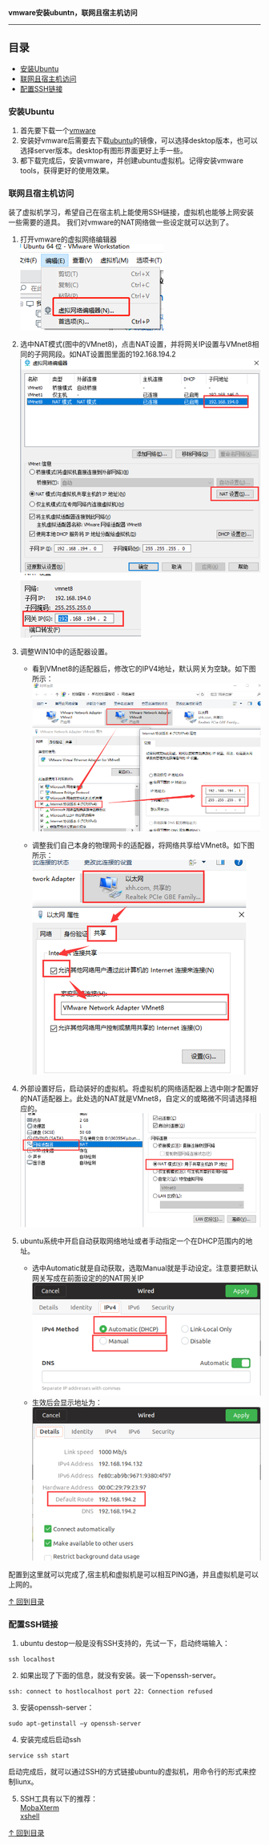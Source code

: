 **vmware安装ubuntn，联网且宿主机访问**

-----
## 目录

* [安装Ubuntu](#安装Ubuntu)
* [联网且宿主机访问](#联网且宿主机访问)
* [配置SSH链接](#配置SSH链接)

### 安装Ubuntu
1. 首先要下载一个[vmware](https://www.vmware.com/)
2. 安装好vmware后需要去下载[ubuntu](https://www.ubuntu.com/index_kylin)的镜像，可以选择desktop版本，也可以选择server版本。desktop有图形界面更好上手一些。
3. 都下载完成后，安装vmware，并创建ubuntu虚拟机。记得安装vmware tools，获得更好的使用效果。


### 联网且宿主机访问

装了虚拟机学习，希望自己在宿主机上能使用SSH链接，虚拟机也能够上网安装一些需要的道具。
我们对vmware的NAT网络做一些设定就可以达到了。       
1. 打开vmware的虚拟网络编辑器       
![虚拟网络编辑器](./image/1.png)
2. 选中NAT模式(图中的VMnet8)，点击NAT设置，并将网关IP设置与VMnet8相同的子网网段。如NAT设置图里面的192.168.194.2      
![编辑内容](./image/2.png)![NAT设置](./image/3.png)
3. 调整WIN10中的适配器设置。
    * 看到VMnet8的适配器后，修改它的IPV4地址，默认网关为空缺。如下图所示：       
    ![VMnet8-IPV4设置](./image/4.png)

    * 调整我们自己本身的物理网卡的适配器，将网络共享给VMnet8。如下图所示：      
    ![本身的适配器设置](./image/5.png)

4. 外部设置好后，启动装好的虚拟机。将虚拟机的网络适配器上选中刚才配置好的NAT适配器上。此处选的NAT就是VMnet8，自定义的或略微不同请选择相应的。
    ![虚拟机网络设置](./image/6.png)

5. ubuntu系统中开启自动获取网络地址或者手动指定一个在DHCP范围内的地址。
    * 选中Automatic就是自动获取，选取Manual就是手动设定。注意要把默认网关写成在前面设定的的NAT网关IP      
    ![ubuntu-IP设置](./image/7.png)
    * 生效后会显示地址为：      
    ![地址结果](./image/8.png)

配置到这里就可以完成了,宿主机和虚拟机是可以相互PING通，并且虚拟机是可以上网的。

[↑ 回到目录](#目录)


### 配置SSH链接
1. ubuntu destop一般是没有SSH支持的，先试一下，启动终端输入：
```
ssh localhost
```
2. 如果出现了下面的信息，就没有安装。装一下openssh-server。
```
ssh: connect to hostlocalhost port 22: Connection refused 
```
3. 安装openssh-server：
```
sudo apt-getinstall –y openssh-server 
```
4. 安装完成后启动ssh
```
service ssh start 
```
启动完成后，就可以通过SSH的方式链接ubuntu的虚拟机，用命令行的形式来控制liunx。

5. SSH工具有以下的推荐：           
[MobaXterm](https://mobaxterm.mobatek.net/)     
[xshell](https://www.netsarang.com/products/xsh_overview.html)


[↑ 回到目录](#目录)